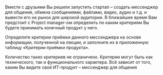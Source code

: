 Вместе с друзьями Вы решили запустить стартап – создать мессенджер для общения, обмена сообщениями, файлами, видео, аудио и т.д. и вывести его на рынок для широкой аудитории. В ближайшее время Вам предстоит c Project manager-ом определить по каким критериям Вы будете принимать конечный продукт у него.


Определите критерии приёмки данного мессенджера на основе информации, полученной на лекции, и заполните их в приложенную таблицу «Критерии приёмки продукта».


Количество таких критериев не ограничено. Критерии могут быть как технического, так и функционального характера. Всё зависит от того, каким Вы видите свой ИТ-продукт – мессенджер для общения
